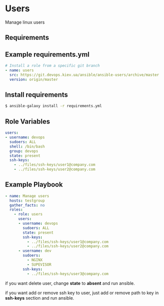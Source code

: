 Users
=========

Manage linux users

Requirements
------------

Example requirements.yml
------------------------

```yaml
# Install a role from a specific git branch
- name: users
  src: https://git.devops.kiev.ua/ansible/ansible-users/archive/master.tar.gz
  version: origin/master
```
Install requirements
--------------------

```bash
$ ansible-galaxy install -r requirements.yml
```

Role Variables
--------------

```yaml
users:
- username: devops 
  sudoers: ALL
  shell: /bin/bash
  group: devops
  state: present
  ssh-keys: 
    - ../files/ssh-keys/user1@company.com
    - ../files/ssh-keys/user2@company.com
```

Example Playbook
----------------

```yaml
- name: Manage users
  hosts: testgroup
  gather_facts: no
  roles:
    - role: users
      users:
      - username: devops 
        sudoers: ALL
        state: present
        ssh-keys: 
          - ../files/ssh-keys/user1@company.com
          - ../files/ssh-keys/user2@company.com
      - username: dev
        sudoers:
          - NGINX
          - SUPEVISOR
        ssh-keys:
          - ../files/ssh-keys/user3@company.com
```

if you want delete user, change **state** to **absent** and run ansible.

if you want add or remove ssh key to user, just add or remove path to key in **ssh-keys** section and run ansible.
